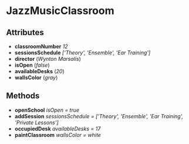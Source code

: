 # JazzMusicClassroom

## Attributes
* __classroomNumber__ *12*
* __sessionsSchedule__ *['Theory', 'Ensemble', 'Ear Training']*
* __director__ (*Wynton Marsalis*)
* __isOpen__ (*false*)
* __availableDesks__ (*20*)
* __wallsColor__ (*gray*)


## Methods
* __openSchool__ *isOpen = true*
* __addSession__ *sessionsSchedule = ['Theory', 'Ensemble', 'Ear Training', 'Private Lessons']*
* __occupiedDesk__ *availableDesks = 17*
* __paintClassroom__ *wallsColor = white*
